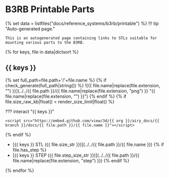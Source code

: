 # B3RB Printable Parts

{% set data = listfiles("docs/reference_systems/b3rb/printable") %}
!!! tip "Auto-generated page."

    This is an autogenerated page containing links to STLs suitable for mounting various parts to the B3RB.
{% for keys, file in data|dictsort %}
## {{ keys }}
{% set full_path=file.path+'/'+file.name %}
{% if check_generate(full_path|string()) %}
![{{ file.name|replace(file.extension, "") }}](../../{{ file.path }}/{{ file.name|replace(file.extension, "png") }} "{{ file.name|replace(file.extension, "") }}")
{% endif %}
{% if file.size_raw_kb|float() < render_size_limit|float() %}

??? interact "{{ keys }}"

    <script src="https://embed.github.com/view/3d/{{ org }}/airy_docs/{{ branch }}/docs/{{ file.path }}/{{ file.name }}"></script>

{% endif %}



* [{{ keys }} STL ({{ file.size_str }})](../../{{ file.path }}/{{ file.name }})
{% if file.has_step %}
* [{{ keys }} STEP ({{ file.step_size_str }})](../../{{ file.path }}/{{ file.name|replace(file.extension, "step") }})
{% endif %}

{% endfor %}
